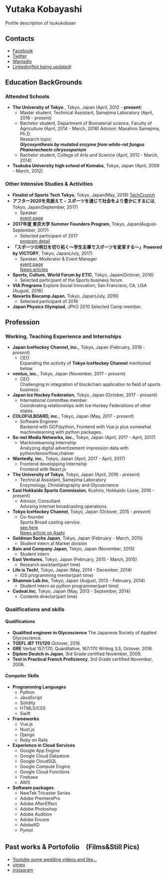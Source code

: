 # Yutaka Kobayashi
Profile description of tsukukobaan

## Contacts
* [Facebook](https://www.facebook.com/tsukukobaan)
* [Twitter](https://twitter.com/tsukukobaan)
* [Wantedly](https://www.wantedly.com/users/277413)
* [LinkedIn(Not being updated)](www.linkedin.com/in/tsukukobaan)

## Education BackGrounds
### Attended Schools
- **The University of Tokyo** , Tokyo, Japan (April, 2012 - **present**)
  * Master student, Technical Assistant, Samejima Laboratory (April, 2016 - present)
  * Bachelor student, Department of Biomaterial science, Faculty of Agriculture (April, 2014 - March,  2016)
     Advisor: Masahiro Samejima, Ph.D. \
     Research topic: \
     ***Glycosynthesis by mutated enzyme from white-rot fungus Phanerochaete chrysosporium***
  * Bachelor student, College of Arts and Science (April, 2012 - March, 2014)
- **Tsukuba University high school of Komaba**, Tokyo, Japan (April, 2009 - March, 2012)
	
### Other Intensive Studies & Activities
- **Finalist of Sports Tech Tokyo**, Tokyo, Japan(May, 2019)
    [TechCrunch](https://jp.techcrunch.com/2019/04/26/sports-tech-tokyo-finalist-12/)
- **アフター2020を見据えて – スポーツを通じて社会をより豊かにするには**, Tokyo, Japan(September, 2017)　
  * Speaker\
    [event page](http://issuehub.jp/issues/sports/294)
- **2017年度 東京大学 Summer Founders Program**, Tokyo, Japan(August-September, 2017)　
  * Selected participant of 2017\
    [program detail](https://www.ducr.u-tokyo.ac.jp/activity/venture/sfp.html)
- **「スポーツの明日を切り拓く〜学生主導でスポーツを変革する〜」Powered by VICTORY**, Tokyo, Japan(July, 2017)　
  * Speaker, Moderator & Event Manager\
    [event page](https://techplay.jp/event/626615)\
    [News articles](https://victorysportsnews.com/articles/4820)
- **Sports, Culture, World Forum by ETIC**, Tokyo, Japan(Octover, 2016)
  * Selected participant of the Sports business forum
- **VIA Programs** Explore Social Innovation, San Francisco, CA, USA (August, 2016)
- **Novartis Biocamp Japan**, Tokyo, Japan(July, 2016)
  * Selected participant of 2016
- **Japan Physics Olympiad**, JPhO 2010 Selected Camp member.
	
## Profession
### Working, Teaching Experience and Internships
- **Japan IceHockey Channel, inc.**, Tokyo, Japan (February, 2018 - *present*)
  * CEO\
  	Expanding the activity of **Tokyo IceHockey Channel** mentioned below.
- **ventus, inc.**, Tokyo, Japan (November, 2017 - *present*)
  * CEO\
  	Challenging in integration of blockchain application to field of sports business.
- **Japan Ice Hockey Federation**, Tokyo, Japan (October, 2017 - *present*)
  * International committee member\
	Coordinating relationships with Ice Hockey Federations of other states.
- **COLOFULBOARD, inc.**, Tokyo, Japan (May, 2017 - *present*)
  * Software Engineer\
	Backend with GCP/python, Frontend with Vue.js plus somewhat machinelearning with python packages.
- **So-net Media Networks, inc.**, Tokyo, Japan (April, 2017 - April, 2017)
  * Machinelearning Internship\
	Analyzing digital advertizement impression data with python/tensorflow,chainer
- **Wantedly, inc.**, Tokyo, Japan (April, 2017 - April, 2017)
  * Frontend developping Internship\
	Frontend with React.js
- **The University of Tokyo**, Tokyo, Japan (April, 2016 - *present*)
  * Technical Assistant, Samejima Laboratory\
	Enzymology, Christalography and Glycoscience
- **East Hokkaido Sports Commission**, Kushiro, Hokkaido (June, 2016 - present)
  * Advisor, Consultant\
	Advising internet broadcasting operations.
- **Tokyo IceHockey Channel**, Tokyo, Japan (Octover, 2015 - *present*)
  * Co-founder\
	Sports Broad casting service.\
	[see here](https://www.facebook.com/tokyo.icehockey.channel)\
	[News article on Asahi](http://www.asahi.com/articles/ASK5231LMK52UTQP001.html)
- **Goldman Sachs Japan**, Tokyo, Japan (February - March, 2015)
  * Student intern at Market division
- **Bain and Company Japan**, Tokyo, Japan (November, 2015)
  * Student intern
- **East Ventures**, Tokyo, Japan (February, 2015 - March, 2015)
  * Research assistant(part time)
- **Life is Tech!**, Tokyo, Japan (May, 2014 - December, 2014)
  * iOS programming mentor(part time)
- **Shannon Lab.Inc**, Tokyo, Japan (August, 2013 - February, 2014)
  * Student intern as python programmer(part time)
- **Codeal.Inc**, Tokyo, Japan (May, 2013 - September, 2014)
  * Contents director(part time)

### Qualifications and skills
#### Qualifications
- **Qualified engineer in Glycoscience** The Japanese Society of Applied Glycoscience.
- **TOEFL iBT 111/120** Octover, 2016.
- **GRE** Verbal 157/170, Quantitative, 167/170 Writing 3.5, Octover, 2016.
- **Diplom Deutch in Japan**, 3rd Grade certified November, 2009.
- **Test in Practical French Proficiency**, 3rd Grade certified November, 2006.

#### Computer Skills
- **Programming Languages**
	* Python
	* JavaScript
	* Solidity
	* HTML5/CSS
	* Swift
- **Frameworks**
	* Vue.js
	* Nuxt.js
	* Django
	* Ruby on Rails
- **Experience in Cloud Services**
	* Google App Engine
	* Google Cloud Datastore
	* Google CloudSQL
	* Google Compute Engine
	* Google Cloud Functions
	* Firebase
	* AWS
- **Software packages**
	* NewTek Tricaster Series
	* Adobe PremierePro
	* Adobe AfterEffect
	* Adobe Photoshop
	* Adobe Audition
	* Adobe Encore
	* AdobeXD
	* Pymol
	
## Past works & Portofolio　(Films&Still Pics)
- [Youtube some wedding videos and like...](https://www.youtube.com/watch?v=8G_UF0Ikt58&list=PLYgWQyRc4VBbejH6zE2E4nCixmRFQbAPj)
- [vimeo](https://vimeo.com/282487719)
- [instagram](https://www.instagram.com/tsukukobaan/)
